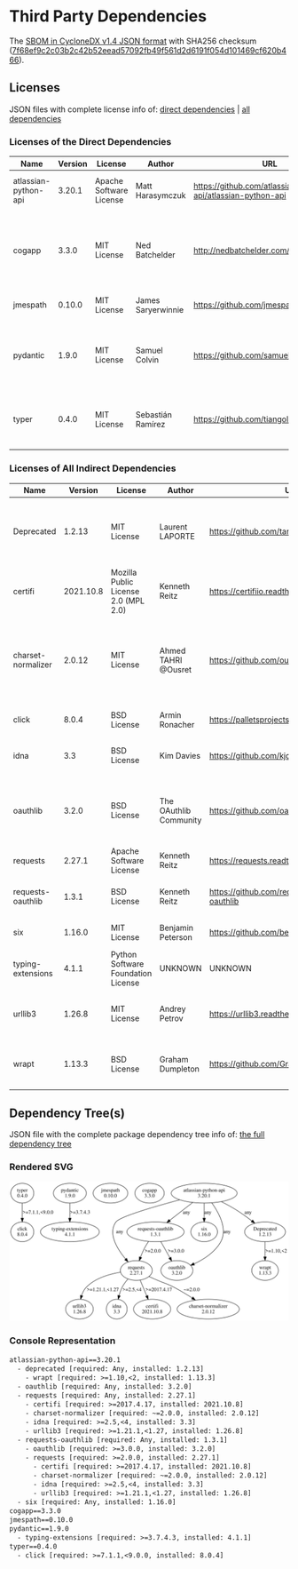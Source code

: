 # Third Party Dependencies

The [SBOM in CycloneDX v1.4 JSON format](../sbom.json) with SHA256 checksum ([7f68ef9c2c03b2c42b52eead57092fb49f561d2d6191f054d101469cf620b466](../sbom.json.sha256)).

## Licenses 

JSON files with complete license info of: [direct dependencies](direct-dependency-licenses.json) | [all dependencies](all-dependency-licenses.json)

### Licenses of the Direct Dependencies

| Name                 | Version | License                 | Author             | URL                                                   | Description                                                             |
|----------------------|---------|-------------------------|--------------------|-------------------------------------------------------|-------------------------------------------------------------------------|
| atlassian-python-api | 3.20.1  | Apache Software License | Matt Harasymczuk   | https://github.com/atlassian-api/atlassian-python-api | Python Atlassian REST API Wrapper                                       |
| cogapp               | 3.3.0   | MIT License             | Ned Batchelder     | http://nedbatchelder.com/code/cog                     | Cog: A content generator for executing Python snippets in source files. |
| jmespath             | 0.10.0  | MIT License             | James Saryerwinnie | https://github.com/jmespath/jmespath.py               | JSON Matching Expressions                                               |
| pydantic             | 1.9.0   | MIT License             | Samuel Colvin      | https://github.com/samuelcolvin/pydantic              | Data validation and settings management using python 3.6 type hinting   |
| typer                | 0.4.0   | MIT License             | Sebastián Ramírez  | https://github.com/tiangolo/typer                     | Typer, build great CLIs. Easy to code. Based on Python type hints.      |

### Licenses of All Indirect Dependencies

| Name               | Version   | License                              | Author                 | URL                                           | Description                                                                                             |
|--------------------|-----------|--------------------------------------|------------------------|-----------------------------------------------|---------------------------------------------------------------------------------------------------------|
| Deprecated         | 1.2.13    | MIT License                          | Laurent LAPORTE        | https://github.com/tantale/deprecated         | Python @deprecated decorator to deprecate old python classes, functions or methods.                     |
| certifi            | 2021.10.8 | Mozilla Public License 2.0 (MPL 2.0) | Kenneth Reitz          | https://certifiio.readthedocs.io/en/latest/   | Python package for providing Mozilla's CA Bundle.                                                       |
| charset-normalizer | 2.0.12    | MIT License                          | Ahmed TAHRI @Ousret    | https://github.com/ousret/charset_normalizer  | The Real First Universal Charset Detector. Open, modern and actively maintained alternative to Chardet. |
| click              | 8.0.4     | BSD License                          | Armin Ronacher         | https://palletsprojects.com/p/click/          | Composable command line interface toolkit                                                               |
| idna               | 3.3       | BSD License                          | Kim Davies             | https://github.com/kjd/idna                   | Internationalized Domain Names in Applications (IDNA)                                                   |
| oauthlib           | 3.2.0     | BSD License                          | The OAuthlib Community | https://github.com/oauthlib/oauthlib          | A generic, spec-compliant, thorough implementation of the OAuth request-signing logic                   |
| requests           | 2.27.1    | Apache Software License              | Kenneth Reitz          | https://requests.readthedocs.io               | Python HTTP for Humans.                                                                                 |
| requests-oauthlib  | 1.3.1     | BSD License                          | Kenneth Reitz          | https://github.com/requests/requests-oauthlib | OAuthlib authentication support for Requests.                                                           |
| six                | 1.16.0    | MIT License                          | Benjamin Peterson      | https://github.com/benjaminp/six              | Python 2 and 3 compatibility utilities                                                                  |
| typing-extensions  | 4.1.1     | Python Software Foundation License   | UNKNOWN                | UNKNOWN                                       | Backported and Experimental Type Hints for Python 3.6+                                                  |
| urllib3            | 1.26.8    | MIT License                          | Andrey Petrov          | https://urllib3.readthedocs.io/               | HTTP library with thread-safe connection pooling, file post, and more.                                  |
| wrapt              | 1.13.3    | BSD License                          | Graham Dumpleton       | https://github.com/GrahamDumpleton/wrapt      | Module for decorators, wrappers and monkey patching.                                                    |
 
## Dependency Tree(s)

JSON file with the complete package dependency tree info of: [the full dependency tree](package-dependency-tree.json)

### Rendered SVG

![Trees of the direct dependencies](package-dependency-tree.svg)

### Console Representation

```console
atlassian-python-api==3.20.1
  - deprecated [required: Any, installed: 1.2.13]
    - wrapt [required: >=1.10,<2, installed: 1.13.3]
  - oauthlib [required: Any, installed: 3.2.0]
  - requests [required: Any, installed: 2.27.1]
    - certifi [required: >=2017.4.17, installed: 2021.10.8]
    - charset-normalizer [required: ~=2.0.0, installed: 2.0.12]
    - idna [required: >=2.5,<4, installed: 3.3]
    - urllib3 [required: >=1.21.1,<1.27, installed: 1.26.8]
  - requests-oauthlib [required: Any, installed: 1.3.1]
    - oauthlib [required: >=3.0.0, installed: 3.2.0]
    - requests [required: >=2.0.0, installed: 2.27.1]
      - certifi [required: >=2017.4.17, installed: 2021.10.8]
      - charset-normalizer [required: ~=2.0.0, installed: 2.0.12]
      - idna [required: >=2.5,<4, installed: 3.3]
      - urllib3 [required: >=1.21.1,<1.27, installed: 1.26.8]
  - six [required: Any, installed: 1.16.0]
cogapp==3.3.0
jmespath==0.10.0
pydantic==1.9.0
  - typing-extensions [required: >=3.7.4.3, installed: 4.1.1]
typer==0.4.0
  - click [required: >=7.1.1,<9.0.0, installed: 8.0.4]
```

